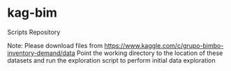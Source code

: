 # kag-bim
Scripts Repository

Note: Please download files from https://www.kaggle.com/c/grupo-bimbo-inventory-demand/data
Point the working directory to the location of these datasets and run the exploration script to perform initial data exploration
